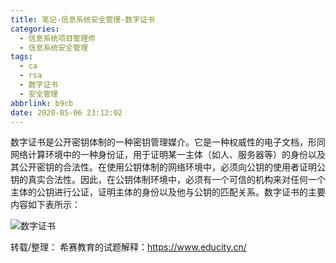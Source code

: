 ```yaml
---
title: 笔记-信息系统安全管理-数字证书
categories:
  - 信息系统项目管理师
  - 信息系统安全管理
tags:
  - ca
  - rsa
  - 数字证书
  - 安全管理
abbrlink: b9cb
date: 2020-05-06 23:12:02
---
```


数字证书是公开密钥体制的一种密钥管理媒介。它是一种权威性的电子文档，形同网络计算环境中的一种身份证，用于证明某一主体（如人、服务器等）的身份以及其公开密钥的合法性。在使用公钥体制的网络环境中，必须向公钥的使用者证明公钥的真实合法性。因此，在公钥体制环境中，必须有一个可信的机构来对任何一个主体的公钥进行公证，证明主体的身份以及他与公钥的匹配关系。数字证书的主要内容如下表所示：

![数字证书](https://i.loli.net/2020/05/06/xDM5LCHcOrf9BAq.png)

<!-- more -->

转载/整理：
希赛教育的试题解释：<https://www.educity.cn/>

